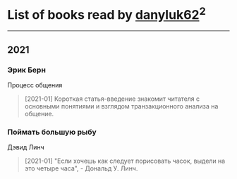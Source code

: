 # List of books read by [danyluk62](http://vk.com/id374149854)<sup>2</sup>
---

## 2021

### Эрик Берн
Процесс общения
> [2021-01] Короткая статья-введение знакомит читателя с основными понятиями и взглядом транзакционного анализа на общение.


### Поймать большую рыбу
Дэвид Линч
> [2021-01] "Если хочешь как следует порисовать часок, выдели на это четыре часа", - Дональд У. Линч.



